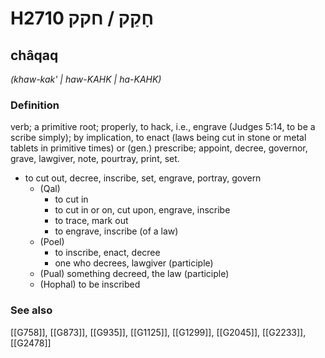 # H2710 חָקַק / חקק

## châqaq

_(khaw-kak' | haw-KAHK | ha-KAHK)_

### Definition

verb; a primitive root; properly, to hack, i.e., engrave (Judges 5:14, to be a scribe simply); by implication, to enact (laws being cut in stone or metal tablets in primitive times) or (gen.) prescribe; appoint, decree, governor, grave, lawgiver, note, pourtray, print, set.

- to cut out, decree, inscribe, set, engrave, portray, govern
    - (Qal)
        - to cut in
        - to cut in or on, cut upon, engrave, inscribe
        - to trace, mark out
        - to engrave, inscribe (of a law)
    - (Poel)
        - to inscribe, enact, decree
        - one who decrees, lawgiver (participle)
    - (Pual) something decreed, the law (participle)
    - (Hophal) to be inscribed
### See also

[[G758]], [[G873]], [[G935]], [[G1125]], [[G1299]], [[G2045]], [[G2233]], [[G2478]]

